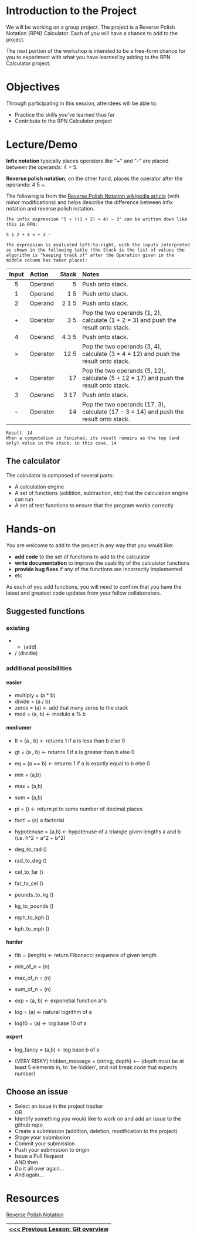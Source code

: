 # Introduction to the Project

We will be working on a group project. The project is a Reverse Polish Notation (RPN) Calculator. Each of you will have a chance to add to the project.

The next portion of the workshop is intended to be a free-form chance for you to experiment with what you have learned by adding to the RPN Calculator project.

# Objectives

Through participating in this session, attendees will be able to:

* Practice the skills you've learned thus far
* Contribute to the RPN Calculator project

# Lecture/Demo

**Infix notation** typically places operators like "+" and "-" are placed between the operands: 4 + 5.

**Reverse polish notation**, on the other hand, places the operator after the operands: 4 5 +.

The following is from the [Reverse Polish Notation wikipedia article](https://en.wikipedia.org/wiki/Reverse_Polish_notation) (with minor modifications) and helps describe the difference between infix notation and reverse polish notation.
 
    The infix expression "5 + ((1 + 2) × 4) − 3" can be written down like this in RPN:
    
    5 1 2 + 4 × + 3 −
    
    The expression is evaluated left-to-right, with the inputs interpreted as shown in the following table (the Stack is the list of values the algorithm is "keeping track of" after the Operation given in the middle column has taken place):


|Input	|Action	|Stack	|Notes|
|:--:|:--|--:|:--|
|5	|Operand	|5|	Push onto stack.|
|1	|Operand	|1 5|	Push onto stack.|
|2	|Operand	|2 1 5|	Push onto stack.|
|+	|Operator	|3 5|	Pop the two operands (1, 2), calculate (1 + 2 = 3) and push the result onto stack.|
|4	|Operand	|4 3 5|	Push onto stack.|
|×	|Operator	|12 5|	Pop the two operands (3, 4), calculate (3 * 4 = 12) and push the result onto stack.|
|+	|Operator	|17|	Pop the two operands (5, 12), calculate (5 + 12 = 17) and push the result onto stack.|
|3	|Operand	|3 17|	Push onto stack.|
|−	|Operator	|14|	Pop the two operands (17, 3), calculate (17 - 3 = 14) and push the result onto stack.|

    Result	14	
    When a computation is finished, its result remains as the top (and only) value in the stack; in this case, 14

## The calculator

The calculator is composed of several parts:

* A calculation engine
* A set of functions (addition, subtraction, etc) that the calculation engine can run
* A set of test functions to ensure that the program works correctly

# Hands-on

You are welcome to add to the project in any way that you would like:

* **add code** to the set of functions to add to the calculator
* **write documentation** to improve the usability of the calculator functions
* **provide bug fixes** if any of the functions are incorrectly implemented
* etc

As each of you add functions, you will need to confirm that you have the latest and greatest code updates from your fellow collaborators.

## Suggested functions

### existing
* + (add)
* / (dividie)

### additional possibilities

#### easier
* multiply = (a * b)
* divide  = (a / b)
* zeros = (a) <- add that many zeros to the stack
* mod = (a, b) <- modulo a % b 

#### mediumer

* lt = (a , b)  <- returns 1 if a is less than b else 0
* gt = (a , b)  <- returns 1 if a is greater than b else 0
* eq = (a == b) <- returns 1 if a is exactly equal to b else 0

* min = (a,b) 
* max = (a,b) 
* sum = (a,b) 

* pi = () <- return pi to some number of decimal places

* fact! = (a) a factorial 

* hypotenuse = (a,b)  <- hypotenuse of a triangle given lengths a and b (i.e. h^2 = a^2 + b^2)

* deg_to_rad ()
* rad_to_deg ()

* cel_to_far ()
* far_to_cel ()

* pounds_to_kg ()
* kg_to_pounds ()

* mph_to_kph ()
* kph_to_mph ()

#### harder

* fib = (length) <- return Fibonacci sequence of given length

* min_of_n = (n) 
* max_of_n = (n) 
* sum_of_n = (n) 

* exp = (a, b) <- exponetial function a^b
* log = (a) <- natural logrithm of a
* log10 = (a) <- log base 10 of a

#### expert
* log_fancy = (a,b) <- log base b of a

* (VERY RISKY) hidden_message = (string, depth)  <-- (depth must be at least 5 elements in, to 'be hidden', and not break code that expects number)





## Choose an issue

* Select an issue in the project tracker<br> 
OR
* Identify something you would like to work on and add an issue to the github repo
* Create a submission (addition, deletion, modification to the project)
* Stage your submission
* Commit your submission
* Push your submission to origin
* Issue a Pull Request<br>
AND then
* Do it all over again...
* And again...

# Resources

[Reverse Polish Notation](https://en.wikipedia.org/wiki/Reverse_Polish_notation)

|[<<< Previous Lesson: Git overview](./lesson_05_git_overview.md)|
|:--|
